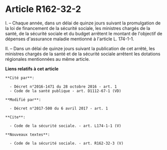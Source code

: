 # Article R162-32-2

I. – Chaque année, dans un délai de quinze jours suivant la promulgation de la loi de financement de la sécurité sociale, les
ministres chargés de la santé, de la sécurité sociale et du budget arrêtent le montant de l'objectif de dépenses d'assurance
maladie mentionné à l'article L. 174-1-1. 

II. – Dans un délai de quinze jours suivant la publication de cet arrêté, les ministres chargés de la santé et de la sécurité
sociale arrêtent les dotations régionales mentionnées au même article.

**Liens relatifs à cet article**

	**Cité par**:

	  - Décret n°2016-1471 du 28 octobre 2016 - art. 1
	  - Code de la santé publique - art. D1112-67-1 (VD)

	**Modifié par**:

	  - Décret n°2017-500 du 6 avril 2017 - art. 1

	**Cite**:

	  - Code de la sécurité sociale. - art. L174-1-1 (V)

	**Nouveaux textes**:

	  - Code de la sécurité sociale. - art. R162-32-3 (V)
